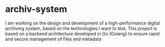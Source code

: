 # archiv-system
 I am working on the design and development of a high-performance digital archiving system, based on the technologies I want to test. This project is based on a backend architecture developed in Go (Golang) to ensure rapid and secure management of files and metadata
